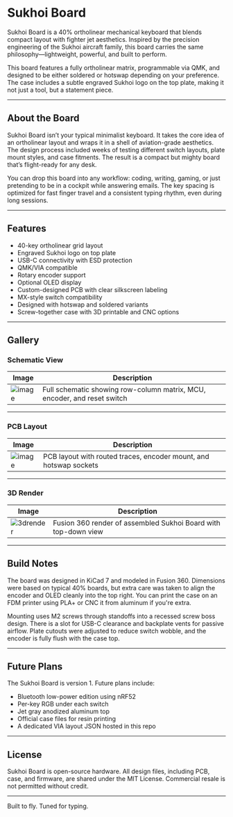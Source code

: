 # Sukhoi Board

Sukhoi Board is a 40% ortholinear mechanical keyboard that blends compact layout with fighter jet aesthetics. Inspired by the precision engineering of the Sukhoi aircraft family, this board carries the same philosophy—lightweight, powerful, and built to perform.

This board features a fully ortholinear matrix, programmable via QMK, and designed to be either soldered or hotswap depending on your preference. The case includes a subtle engraved Sukhoi logo on the top plate, making it not just a tool, but a statement piece.

---

## About the Board

Sukhoi Board isn’t your typical minimalist keyboard. It takes the core idea of an ortholinear layout and wraps it in a shell of aviation-grade aesthetics. The design process included weeks of testing different switch layouts, plate mount styles, and case fitments. The result is a compact but mighty board that’s flight-ready for any desk.

You can drop this board into any workflow: coding, writing, gaming, or just pretending to be in a cockpit while answering emails. The key spacing is optimized for fast finger travel and a consistent typing rhythm, even during long sessions.

---

## Features

- 40-key ortholinear grid layout  
- Engraved Sukhoi logo on top plate  
- USB-C connectivity with ESD protection  
- QMK/VIA compatible  
- Rotary encoder support  
- Optional OLED display  
- Custom-designed PCB with clear silkscreen labeling  
- MX-style switch compatibility  
- Designed with hotswap and soldered variants  
- Screw-together case with 3D printable and CNC options  

---

## Gallery

### Schematic View

| Image | Description |
|-------|-------------|
| ![image](https://github.com/user-attachments/assets/22f22833-a96a-4afb-bccc-2a8a74ac3f25) | Full schematic showing row-column matrix, MCU, encoder, and reset switch |

---

### PCB Layout

| Image | Description |
|-------|-------------|
| ![image](https://github.com/user-attachments/assets/88219f5c-ab85-48a2-a5b8-4b688bd7714c) | PCB layout with routed traces, encoder mount, and hotswap sockets |

---

### 3D Render

| Image | Description |
|-------|-------------|
| ![3drender](https://github.com/user-attachments/assets/example-3d.png) | Fusion 360 render of assembled Sukhoi Board with top-down view |

---

## Build Notes

The board was designed in KiCad 7 and modeled in Fusion 360. Dimensions were based on typical 40% boards, but extra care was taken to align the encoder and OLED cleanly into the top right. You can print the case on an FDM printer using PLA+ or CNC it from aluminum if you're extra.

Mounting uses M2 screws through standoffs into a recessed screw boss design. There is a slot for USB-C clearance and backplate vents for passive airflow. Plate cutouts were adjusted to reduce switch wobble, and the encoder is fully flush with the case top.

---

## Future Plans

The Sukhoi Board is version 1. Future plans include:

- Bluetooth low-power edition using nRF52  
- Per-key RGB under each switch  
- Jet gray anodized aluminum top  
- Official case files for resin printing  
- A dedicated VIA layout JSON hosted in this repo  

---

## License

Sukhoi Board is open-source hardware. All design files, including PCB, case, and firmware, are shared under the MIT License. Commercial resale is not permitted without credit.

---

Built to fly. Tuned for typing.
